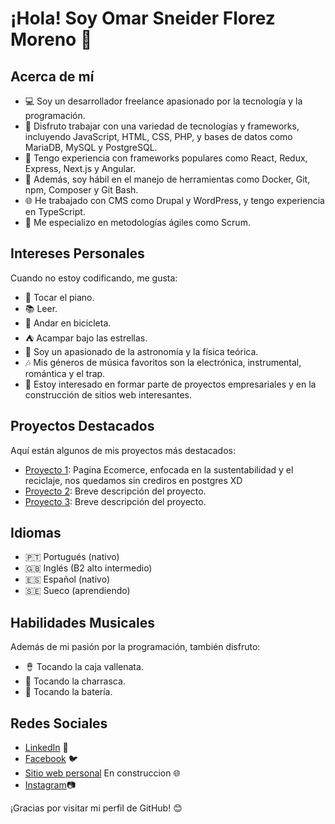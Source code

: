 # ¡Hola! Soy Omar Sneider Florez Moreno 👋

## Acerca de mí

- 💻 Soy un desarrollador freelance apasionado por la tecnología y la programación.
- 🔧 Disfruto trabajar con una variedad de tecnologías y frameworks, incluyendo JavaScript, HTML, CSS, PHP, y bases de datos como MariaDB, MySQL y PostgreSQL.
- 🚀 Tengo experiencia con frameworks populares como React, Redux, Express, Next.js y Angular.
- 🐳 Además, soy hábil en el manejo de herramientas como Docker, Git, npm, Composer y Git Bash.
- 🌐 He trabajado con CMS como Drupal y WordPress, y tengo experiencia en TypeScript.
- 🏃 Me especializo en metodologías ágiles como Scrum.

## Intereses Personales

Cuando no estoy codificando, me gusta:

- 🎹 Tocar el piano.
- 📚 Leer.
- 🚴 Andar en bicicleta.
- ⛺ Acampar bajo las estrellas.
- 🔭 Soy un apasionado de la astronomía y la física teórica.
- 🎶 Mis géneros de música favoritos son la electrónica, instrumental, romántica y el trap.
- 💼 Estoy interesado en formar parte de proyectos empresariales y en la construcción de sitios web interesantes.


## Proyectos Destacados

Aquí están algunos de mis proyectos más destacados:

- [Proyecto 1](https://https://greenwave-henry.vercel.app): Pagina Ecomerce, enfocada en la sustentabilidad y el reciclaje, nos quedamos sin crediros en postgres XD
- [Proyecto 2](https://github.com/tu_usuario/proyecto2): Breve descripción del proyecto.
- [Proyecto 3](https://github.com/tu_usuario/proyecto3): Breve descripción del proyecto.

## Idiomas

- 🇵🇹 Portugués (nativo)
- 🇬🇧 Inglés (B2 alto intermedio)
- 🇪🇸 Español (nativo)
- 🇸🇪 Sueco (aprendiendo)

## Habilidades Musicales

Además de mi pasión por la programación, también disfruto:

- 🪘 Tocando la caja vallenata.
- 🎺 Tocando la charrasca.
- 🥁 Tocando la batería.

## Redes Sociales

- [LinkedIn](https:www.linkedin.com/in/omar-florez-403a47278/) 📎
- [Facebook](https://www.facebook.com/omarsneider.florezmoreno.7/) 🐦
- [Sitio web personal]() En construccion 🌐
- [Instagram](https://www.instagram.com/code_with_d_omar/)📷

¡Gracias por visitar mi perfil de GitHub! 😊
